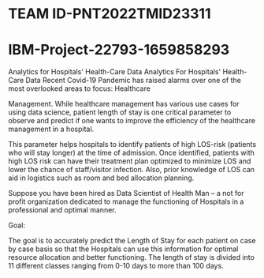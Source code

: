 # TEAM ID-PNT2022TMID23311
# IBM-Project-22793-1659858293
Analytics for Hospitals' Health-Care Data
Analytics For Hospitals' Health-Care Data
Recent Covid-19 Pandemic has raised alarms over one of the most overlooked areas to focus: Healthcare


Management. While healthcare management has various use cases for using data science, patient length of stay is one critical parameter to observe and predict if one wants to improve the efficiency of the healthcare management in a hospital.


This parameter helps hospitals to identify patients of high LOS-risk (patients who will stay longer) at the time of admission. Once identified, patients with high LOS risk can have their treatment plan optimized to minimize LOS and lower the chance of staff/visitor infection. Also, prior knowledge of LOS can aid in logistics such as room and bed allocation planning.


Suppose you have been hired as Data Scientist of Health Man – a not for profit organization dedicated to manage the functioning of Hospitals in a professional and optimal manner.


Goal:

 

The goal is to accurately predict the Length of Stay for each patient on case by case basis so that the Hospitals can use this information for optimal resource allocation and better functioning. The length of stay is divided into 11 different classes ranging from 0-10 days to more than 100 days.


